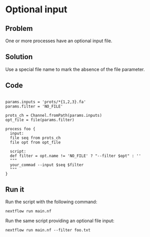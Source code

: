 # Optional input 

## Problem 

One or more processes have an optional input file. 

## Solution 

Use a special file name to mark the absence of the file parameter. 

## Code 

```nextflow

params.inputs = 'prots/*{1,2,3}.fa'
params.filter = 'NO_FILE'

prots_ch = Channel.fromPath(params.inputs)
opt_file = file(params.filter)

process foo {
  input:
  file seq from prots_ch
  file opt from opt_file 

  script:
  def filter = opt.name != 'NO_FILE' ? "--filter $opt" : ''
  """
  your_commad --input $seq $filter
  """
}
```

## Run it 

Run the script with the following command: 

    nextflow run main.nf 

Run the same script providing an optional file input:

    nextflow run main.nf --filter foo.txt




